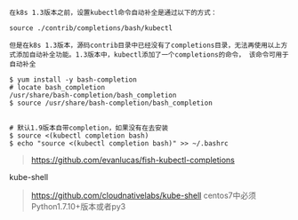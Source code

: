```
在k8s 1.3版本之前，设置kubectl命令自动补全是通过以下的方式：

source ./contrib/completions/bash/kubectl
```
```
但是在k8s 1.3版本，源码contrib目录中已经没有了completions目录，无法再使用以上方式添加自动补全功能。1.3版本中，kubectl添加了一个completions的命令， 该命令可用于自动补全

$ yum install -y bash-completion
# locate bash_completion
/usr/share/bash-completion/bash_completion
$ source /usr/share/bash-completion/bash_completion


# 默认1.9版本自带completion，如果没有在去安装
$ source <(kubectl completion bash)
$ echo "source <(kubectl completion bash)" >> ~/.bashrc
```

> https://github.com/evanlucas/fish-kubectl-completions

kube-shell
> https://github.com/cloudnativelabs/kube-shell
> centos7中必须Python1.7.10+版本或者py3

